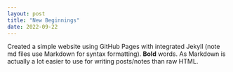 ```yaml
--- 
layout: post 
title: "New Beginnings" 
date: 2022-09-22 
--- 
```

 
Created a simple website using GitHub Pages with integrated Jekyll (note md files use Markdown for syntax 
formatting).  **Bold** words.  As Markdown is actually a lot easier to use for writing posts/notes than raw 
HTML. 
